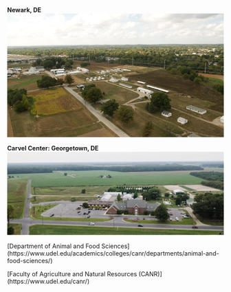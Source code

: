 **Newark, DE**
![Image Alt](poultry-farm-aerial.jpeg)

**Carvel Center: Georgetown, DE**
![Image Alt](CarvelCenter.jpg)

<p>[Department of Animal and Food Sciences](https://www.udel.edu/academics/colleges/canr/departments/animal-and-food-sciences/)<br>
<p>[Faculty of Agriculture and Natural Resources (CANR)](https://www.udel.edu/canr/)<br>
